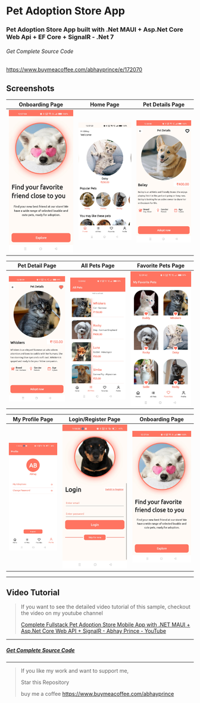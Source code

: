 # Pet Adoption Store App
### Pet Adoption Store App built with .Net MAUI + Asp.Net Core Web Api + EF Core + SignalR - .Net 7

###### Get Complete Source Code
https://www.buymeacoffee.com/abhayprince/e/172070 

## Screenshots

Onboarding Page                       | Home Page            | Pet Details Page 
:-----------------------------: | :--------------------------: | :--------------------------:
![Onboarding](https://raw.githubusercontent.com/Abhayprince/PetAdoptionMAUI/master/Screenshots/1.jpg) | ![Home](https://raw.githubusercontent.com/Abhayprince/PetAdoptionMAUI/master/Screenshots/2.jpg) | ![PetDetails](https://raw.githubusercontent.com/Abhayprince/PetAdoptionMAUI/master/Screenshots/3.jpg)

Pet Detail Page                       | All Pets Page            | Favorite Pets Page 
:-----------------------------: | :--------------------------: | :--------------------------:
![PetDetails](https://raw.githubusercontent.com/Abhayprince/PetAdoptionMAUI/master/Screenshots/4.jpg) | ![AllPets](https://raw.githubusercontent.com/Abhayprince/PetAdoptionMAUI/master/Screenshots/5.jpg) | ![FavoritePets](https://raw.githubusercontent.com/Abhayprince/PetAdoptionMAUI/master/Screenshots/6.jpg)

My Profile Page                       | Login/Register Page            | Onboarding Page 
:-----------------------------: | :--------------------------: | :--------------------------:
![MyProfile](https://raw.githubusercontent.com/Abhayprince/PetAdoptionMAUI/master/Screenshots/7.jpg) | ![LoginRegister](https://raw.githubusercontent.com/Abhayprince/PetAdoptionMAUI/master/Screenshots/8.jpg) | ![Onboarding](https://raw.githubusercontent.com/Abhayprince/PetAdoptionMAUI/master/Screenshots/1.jpg)

-------------------------------

## Video Tutorial
> If you want to see the detailed video tutorial of this sample, checkout the video on my youtube channel
> 
> [Complete Fullstack Pet Adoption Store Mobile App with .NET MAUI + Asp.Net Core Web API + SignalR - Abhay Prince - YouTube](https://youtu.be/1js5U3gWamg)

-------------------------------

##### [Get Complete Source Code](https://www.buymeacoffee.com/abhayprince/e/172070)

-------------------------------

> If you like my work and want to support me, 
> 
> Star this Repository
> 
> buy me a coffee https://www.buymeacoffee.com/abhayprince
